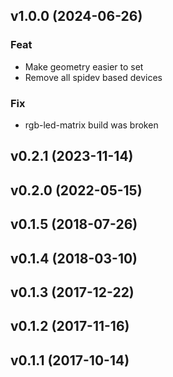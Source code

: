 ## v1.0.0 (2024-06-26)

### Feat

- Make geometry easier to set
- Remove all spidev based devices

### Fix

- rgb-led-matrix build was broken

## v0.2.1 (2023-11-14)

## v0.2.0 (2022-05-15)

## v0.1.5 (2018-07-26)

## v0.1.4 (2018-03-10)

## v0.1.3 (2017-12-22)

## v0.1.2 (2017-11-16)

## v0.1.1 (2017-10-14)
